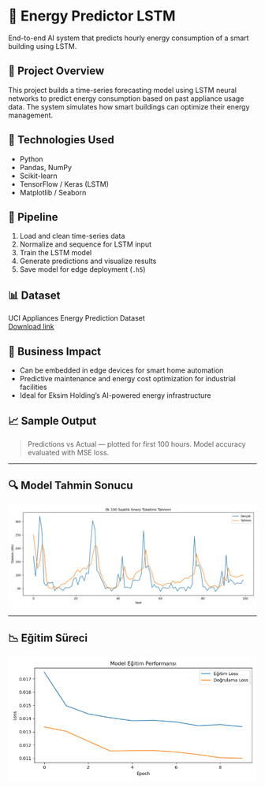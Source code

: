 # 🔌 Energy Predictor LSTM

End-to-end AI system that predicts hourly energy consumption of a smart building using LSTM.

## 📌 Project Overview

This project builds a time-series forecasting model using LSTM neural networks to predict energy consumption based on past appliance usage data. The system simulates how smart buildings can optimize their energy management.

## 🧠 Technologies Used

- Python
- Pandas, NumPy
- Scikit-learn
- TensorFlow / Keras (LSTM)
- Matplotlib / Seaborn

## 🔄 Pipeline

1. Load and clean time-series data
2. Normalize and sequence for LSTM input
3. Train the LSTM model
4. Generate predictions and visualize results
5. Save model for edge deployment (`.h5`)

## 📊 Dataset

UCI Appliances Energy Prediction Dataset  
[Download link](https://archive.ics.uci.edu/ml/machine-learning-databases/00374/energydata_complete.csv)

## 🧩 Business Impact

- Can be embedded in edge devices for smart home automation
- Predictive maintenance and energy cost optimization for industrial facilities
- Ideal for Eksim Holding’s AI-powered energy infrastructure

## 📈 Sample Output

> Predictions vs Actual — plotted for first 100 hours.
> Model accuracy evaluated with MSE loss.


---

## 🔍 Model Tahmin Sonucu

![Tahmin Görseli](prediction_plot.png)

---

## 📉 Eğitim Süreci

![Eğitim Loss Grafiği](training_loss_plot.png)

